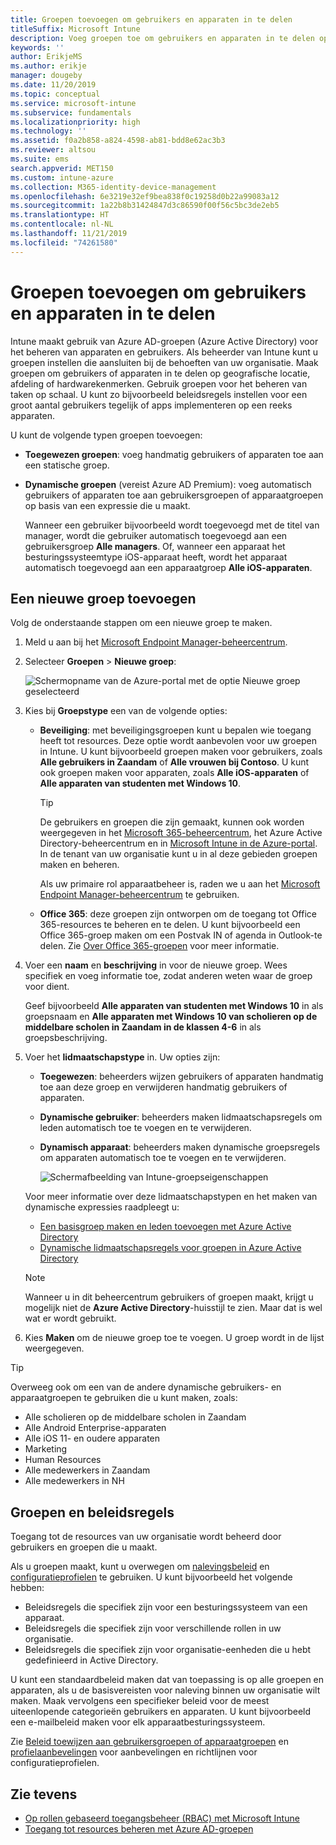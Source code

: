 ```yaml
---
title: Groepen toevoegen om gebruikers en apparaten in te delen
titleSuffix: Microsoft Intune
description: Voeg groepen toe om gebruikers en apparaten in te delen op basis van geografie, afdeling of hardwarespecificaties.
keywords: ''
author: ErikjeMS
ms.author: erikje
manager: dougeby
ms.date: 11/20/2019
ms.topic: conceptual
ms.service: microsoft-intune
ms.subservice: fundamentals
ms.localizationpriority: high
ms.technology: ''
ms.assetid: f0a2b858-a824-4598-ab81-bdd8e62ac3b3
ms.reviewer: altsou
ms.suite: ems
search.appverid: MET150
ms.custom: intune-azure
ms.collection: M365-identity-device-management
ms.openlocfilehash: 6e3219e32ef9bea838f0c19258d0b22a99083a12
ms.sourcegitcommit: 1a22b8b31424847d3c86590f00f56c5bc3de2eb5
ms.translationtype: HT
ms.contentlocale: nl-NL
ms.lasthandoff: 11/21/2019
ms.locfileid: "74261580"
---
```

# <a name="add-groups-to-organize-users-and-devices"></a>Groepen toevoegen om gebruikers en apparaten in te delen

Intune maakt gebruik van Azure AD-groepen (Azure Active Directory) voor het beheren van apparaten en gebruikers. Als beheerder van Intune kunt u groepen instellen die aansluiten bij de behoeften van uw organisatie. Maak groepen om gebruikers of apparaten in te delen op geografische locatie, afdeling of hardwarekenmerken. Gebruik groepen voor het beheren van taken op schaal. U kunt zo bijvoorbeeld beleidsregels instellen voor een groot aantal gebruikers tegelijk of apps implementeren op een reeks apparaten.

U kunt de volgende typen groepen toevoegen:

- **Toegewezen groepen**: voeg handmatig gebruikers of apparaten toe aan een statische groep. 
- **Dynamische groepen** (vereist Azure AD Premium): voeg automatisch gebruikers of apparaten toe aan gebruikersgroepen of apparaatgroepen op basis van een expressie die u maakt.

  Wanneer een gebruiker bijvoorbeeld wordt toegevoegd met de titel van manager, wordt die gebruiker automatisch toegevoegd aan een gebruikersgroep **Alle managers**. Of, wanneer een apparaat het besturingssysteemtype iOS-apparaat heeft, wordt het apparaat automatisch toegevoegd aan een apparaatgroep **Alle iOS-apparaten**.

## <a name="add-a-new-group"></a>Een nieuwe groep toevoegen

Volg de onderstaande stappen om een nieuwe groep te maken.

1. Meld u aan bij het [Microsoft Endpoint Manager-beheercentrum](https://go.microsoft.com/fwlink/?linkid=2109431).
2. Selecteer **Groepen** > **Nieuwe groep**:

   ![Schermopname van de Azure-portal met de optie Nieuwe groep geselecteerd](./media/groups-add/groups-add-new.png)

3. Kies bij **Groepstype** een van de volgende opties:

    - **Beveiliging**: met beveiligingsgroepen kunt u bepalen wie toegang heeft tot resources. Deze optie wordt aanbevolen voor uw groepen in Intune. U kunt bijvoorbeeld groepen maken voor gebruikers, zoals **Alle gebruikers in Zaandam** of **Alle vrouwen bij Contoso**. U kunt ook groepen maken voor apparaten, zoals **Alle iOS-apparaten** of **Alle apparaten van studenten met Windows 10**.

        > [!TIP]
        > De gebruikers en groepen die zijn gemaakt, kunnen ook worden weergegeven in het [Microsoft 365-beheercentrum](https://admin.microsoft.com), het Azure Active Directory-beheercentrum en in [Microsoft Intune in de Azure-portal](https://go.microsoft.com/fwlink/?linkid=2090973). In de tenant van uw organisatie kunt u in al deze gebieden groepen maken en beheren.
        >
        > Als uw primaire rol apparaatbeheer is, raden we u aan het [Microsoft Endpoint Manager-beheercentrum](https://go.microsoft.com/fwlink/?linkid=2109431) te gebruiken.

    - **Office 365**: deze groepen zijn ontworpen om de toegang tot Office 365-resources te beheren en te delen. U kunt bijvoorbeeld een Office 365-groep maken om een Postvak IN of agenda in Outlook-te delen. Zie [Over Office 365-groepen](https://support.office.com/article/learn-about-office-365-groups-b565caa1-5c40-40ef-9915-60fdb2d97fa2) voor meer informatie.

4. Voer een **naam** en **beschrijving** in voor de nieuwe groep. Wees specifiek en voeg informatie toe, zodat anderen weten waar de groep voor dient.

    Geef bijvoorbeeld **Alle apparaten van studenten met Windows 10** in als groepsnaam en **Alle apparaten met Windows 10 van scholieren op de middelbare scholen in Zaandam in de klassen 4-6** in als groepsbeschrijving.

5. Voer het **lidmaatschapstype** in. Uw opties zijn:

    - **Toegewezen**: beheerders wijzen gebruikers of apparaten handmatig toe aan deze groep en verwijderen handmatig gebruikers of apparaten.
    - **Dynamische gebruiker**: beheerders maken lidmaatschapsregels om leden automatisch toe te voegen en te verwijderen.
    - **Dynamisch apparaat**: beheerders maken dynamische groepsregels om apparaten automatisch toe te voegen en te verwijderen.

        ![Schermafbeelding van Intune-groepseigenschappen](./media/groups-add/groups-add-properties.png)

    Voor meer informatie over deze lidmaatschapstypen en het maken van dynamische expressies raadpleegt u:

    - [Een basisgroep maken en leden toevoegen met Azure Active Directory](https://docs.microsoft.com/azure/active-directory/fundamentals/active-directory-groups-create-azure-portal)
    - [Dynamische lidmaatschapsregels voor groepen in Azure Active Directory](https://docs.microsoft.com/azure/active-directory/users-groups-roles/groups-dynamic-membership)

    > [!NOTE]
    > Wanneer u in dit beheercentrum gebruikers of groepen maakt, krijgt u mogelijk niet de **Azure Active Directory**-huisstijl te zien. Maar dat is wel wat er wordt gebruikt.

6. Kies **Maken** om de nieuwe groep toe te voegen. U groep wordt in de lijst weergegeven.

> [!TIP]
> Overweeg ook om een van de andere dynamische gebruikers- en apparaatgroepen te gebruiken die u kunt maken, zoals:
>
> - Alle scholieren op de middelbare scholen in Zaandam
> - Alle Android Enterprise-apparaten
> - Alle iOS 11- en oudere apparaten
> - Marketing
> - Human Resources
> - Alle medewerkers in Zaandam
> - Alle medewerkers in NH

## <a name="groups-and-policies"></a>Groepen en beleidsregels

Toegang tot de resources van uw organisatie wordt beheerd door gebruikers en groepen die u maakt.

Als u groepen maakt, kunt u overwegen om [nalevingsbeleid](../protect/device-compliance-get-started.md) en [configuratieprofielen](../configuration/device-profiles.md) te gebruiken. U kunt bijvoorbeeld het volgende hebben:

- Beleidsregels die specifiek zijn voor een besturingssysteem van een apparaat.
- Beleidsregels die specifiek zijn voor verschillende rollen in uw organisatie.
- Beleidsregels die specifiek zijn voor organisatie-eenheden die u hebt gedefinieerd in Active Directory.

U kunt een standaardbeleid maken dat van toepassing is op alle groepen en apparaten, als u de basisvereisten voor naleving binnen uw organisatie wilt maken. Maak vervolgens een specifieker beleid voor de meest uiteenlopende categorieën gebruikers en apparaten. U kunt bijvoorbeeld een e-mailbeleid maken voor elk apparaatbesturingssysteem.

Zie [Beleid toewijzen aan gebruikersgroepen of apparaatgroepen](../configuration/device-profile-assign.md#user-groups-vs-device-groups) en [profielaanbevelingen](../configuration/device-profile-create.md#recommendations) voor aanbevelingen en richtlijnen voor configuratieprofielen.

## <a name="see-also"></a>Zie tevens

- [Op rollen gebaseerd toegangsbeheer (RBAC) met Microsoft Intune](role-based-access-control.md)
- [Toegang tot resources beheren met Azure AD-groepen](https://docs.microsoft.com/azure/active-directory/active-directory-manage-groups)
